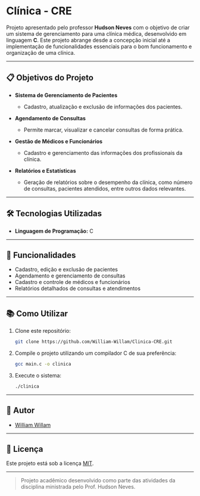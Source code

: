 # Clínica - CRE

Projeto apresentado pelo professor **Hudson Neves** com o objetivo de criar um sistema de gerenciamento para uma clínica médica, desenvolvido em linguagem **C**. Este projeto abrange desde a concepção inicial até a implementação de funcionalidades essenciais para o bom funcionamento e organização de uma clínica.

---

## 📋 Objetivos do Projeto

- **Sistema de Gerenciamento de Pacientes**
  - Cadastro, atualização e exclusão de informações dos pacientes.

- **Agendamento de Consultas**
  - Permite marcar, visualizar e cancelar consultas de forma prática.

- **Gestão de Médicos e Funcionários**
  - Cadastro e gerenciamento das informações dos profissionais da clínica.

- **Relatórios e Estatísticas**
  - Geração de relatórios sobre o desempenho da clínica, como número de consultas, pacientes atendidos, entre outros dados relevantes.

---

## 🛠️ Tecnologias Utilizadas

- **Linguagem de Programação:** C

---

## 🚀 Funcionalidades

- Cadastro, edição e exclusão de pacientes
- Agendamento e gerenciamento de consultas
- Cadastro e controle de médicos e funcionários
- Relatórios detalhados de consultas e atendimentos

---

## 📚 Como Utilizar

1. Clone este repositório:
   ```bash
   git clone https://github.com/William-Willam/Clinica-CRE.git
   ```

2. Compile o projeto utilizando um compilador C de sua preferência:
   ```bash
   gcc main.c -o clinica
   ```

3. Execute o sistema:
   ```bash
   ./clinica
   ```

---

## 👤 Autor

- [William Willam](https://github.com/William-Willam)

---

## 📄 Licença

Este projeto está sob a licença [MIT](LICENSE).

---

> Projeto acadêmico desenvolvido como parte das atividades da disciplina ministrada pelo Prof. Hudson Neves.
